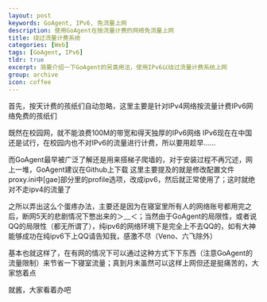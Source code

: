 ```yaml
---
layout: post
keywords: GoAgent, IPv6, 免流量上网
description: 使用GoAgent在按流量计费的网络免流量上网
title: 绕过流量计费系统
categories: [Web]
tags: [GoAgent, IPv6]
tldr: true
excerpt: 简要介绍一下GoAgent的另类用法，使用IPv6以绕过流量计费系统上网
group: archive
icon: coffee
---
```


首先，按天计费的孩纸们自动忽略，这里主要是针对IPv4网络按流量计费IPv6网络免费的孩纸们

既然在校园网，就不能浪费100M的带宽和得天独厚的IPv6网络
IPv6现在在中国还是试行，在校园内也不对IPv6的流量进行计费，所以要用趁早……

而GoAgent最早被广泛了解还是用来搭梯子爬墙的，对于安装过程不再冗述，网上一堆，GoAgent建议在Github上下载
这里主要提及的就是修改配置文件proxy.ini中[gae]部分里的profile选项，改成ipv6，然后就正常使用了；这时就绝对不走ipv4的流量了

之所以弄出这么个蛋疼办法，主要还是因为在寝室里所有人的网络账号都用完之后，断网5天的悲剧情况下憋出来的＞﹏＜；当然由于GoAgent的局限性，或者说QQ的局限性（都无所谓了），纯ipv6的网络环境下是完全上不去QQ的，如有大神能够成功在纯ipv6下上QQ请告知我，感激不尽（Veno、六飞除外）

基本也就这样了，在有网的情况下可以通过这种方式下下东西（注意GoAgent的流量限制）来节省一下寝室流量；真到月末虽然可以这样上网但还是挺痛苦的，大家悠着点

就酱，大家看着办吧